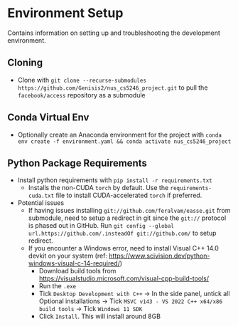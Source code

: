 # Environment Setup
Contains information on setting up and troubleshooting the development environment.

## Cloning
- Clone with `git clone --recurse-submodules https://github.com/Genisis2/nus_cs5246_project.git` to pull the `facebook/access` repository as a submodule

## Conda Virtual Env
- Optionally create an Anaconda environment for the project with `conda env create -f environment.yaml && conda activate nus_cs5246_project`
  
## Python Package Requirements
- Install python requirements with `pip install -r requirements.txt`
    - Installs the non-CUDA `torch` by default. Use the `requirements-cuda.txt` file to install CUDA-accelerated `torch` if preferred.
- Potential issues
    - If having issues installing `git://github.com/feralvam/easse.git` from submodule, need to setup a redirect in git since the `git://` protocol is phased out in GitHub. Run `git config --global url.https://github.com/.insteadOf git://github.com/` to setup redirect.
    - If you encounter a Windows error, need to install Visual C++ 14.0 devkit on your system (ref: https://www.scivision.dev/python-windows-visual-c-14-required/)
        - Download build tools from https://visualstudio.microsoft.com/visual-cpp-build-tools/
        - Run the `.exe`
        - Tick `Desktop Development with C++` -> In the side panel, untick all Optional installations -> Tick `MSVC v143 - VS 2022 C++ x64/x86 build tools` -> Tick `Windows 11 SDK`
        - Click `Install`. This will install around 8GB